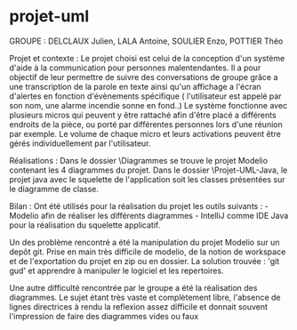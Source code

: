 # projet-uml
GROUPE : DELCLAUX Julien, LALA Antoine, SOULIER Enzo, POTTIER Théo
 
Projet et contexte : Le projet choisi est celui de la conception d'un système d'aide à la communication pour personnes malentendantes.
Il a pour objectif de leur permettre de suivre des conversations de groupe grâce a une transcription de la parole en texte
ainsi qu'un affichage a l'écran d'alertes en fonction d'évènements spécifique ( l'utilisateur est appelé par son nom, une alarme incendie sonne en fond..)
Le système fonctionne avec plusieurs micros qui peuvent y être rattaché afin d'être placé a différents endroits de la pièce, 
ou porté par différentes personnes lors d'une réunion par exemple.
Le volume de chaque micro et leurs activations peuvent être gérés individuellement par l'utilisateur.


Réalisations : 
	Dans le dossier \Diagrammes se trouve le projet Modelio contenant les 4 diagrammes
du projet.
	Dans le dossier \Projet-UML-Java, le projet java avec le squelette de l'application
soit les classes présentées sur le diagramme de classe.

Bilan : 
	Ont été utilisés pour la réalisation du projet les outils suivants : 
	- Modelio afin de réaliser les différents diagrammes
	- IntelliJ comme IDE Java pour la réalisation du squelette applicatif.
	
Un des problème rencontré a été la manipulation du projet Modelio sur un depôt git.
Prise en main très difficile de modelio, de la notion de workspace et de l'exportation 
du projet en zip ou en dossier. La solution trouvée : 'git gud' et apprendre à manipuler 
le logiciel et les repertoires.

Une autre difficulté rencontrée par le groupe a été la réalisation des diagrammes.
Le sujet étant très vaste et complètement libre, l'absence de lignes directrices 
à rendu la reflexion assez difficile et donnait souvent l'impression de faire des diagrammes vides ou faux
